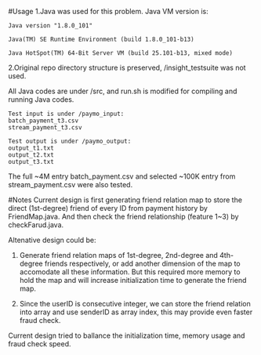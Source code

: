 #Usage
1.Java was used for this problem. Java VM version is:

	Java version "1.8.0_101"

	Java(TM) SE Runtime Environment (build 1.8.0_101-b13)

	Java HotSpot(TM) 64-Bit Server VM (build 25.101-b13, mixed mode)

2.Original repo directory structure is preserved, /insight_testsuite was not used. 

All Java codes are under /src,  and run.sh is modified for compiling and running Java codes.

	Test input is under /paymo_input:
	batch_payment_t3.csv
	stream_payment_t3.csv

	Test output is under /paymo_output:
	output_t1.txt
	output_t2.txt
	output_t3.txt
The full ~4M entry batch_payment.csv and selected ~100K entry from stream_payment.csv were also tested.

#Notes
Current design is first generating friend relation map to store the direct (1st-degree) friend of every ID from payment history by FriendMap.java. And then check the friend relationship (feature 1~3) by checkFarud.java.

Altenative design could be:

1. Generate friend relation maps of 1st-degree, 2nd-degree and 4th-degree friends respectively, or add another dimension of the map to accomodate all these information. But this required more memory to hold the map and will increase initialization time to generate the friend map.

2. Since the userID is consecutive integer, we can store the friend relation into array and use senderID as array index, this may provide even faster fraud check.

Current design tried to ballance the initialization time, memory usage and fraud check speed.